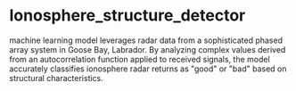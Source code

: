 # Ionosphere_structure_detector
machine learning model leverages radar data from a sophisticated phased array system in Goose Bay, Labrador. By analyzing complex values derived from an autocorrelation function applied to received signals, the model accurately classifies ionosphere radar returns as "good" or "bad" based on structural characteristics.
